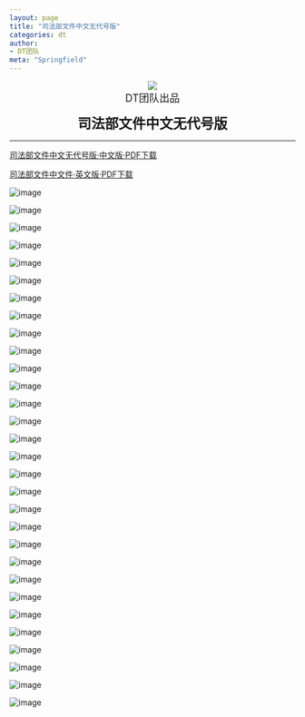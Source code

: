 ```yaml
---
layout: page
title: "司法部文件中文无代号版"
categories: dt
author:
- DT团队
meta: "Springfield"
---
```


<center>
    <img src="../../../../image/dt/logo.png"/>
</center>

<center>
    <font size=4>
        DT团队出品
    </font>
</center>
    
**<center><font size=5>司法部文件中文无代号版</font></center>**

<hr>

[司法部文件中文无代号版·中文版·PDF下载](../../../../download/lum_information_Aug_2020_zh_cn.pdf)

[司法部文件中文件·英文版·PDF下载](../../../../download/lum_information_Aug_2020.pdf)

![image](../../../../image/dt/dai_hao_tu_pu.jpg)

![image](../../../../image/dt/lum_information_Aug_2020_1.jpg)

![image](../../../../image/dt/lum_information_Aug_2020_2.jpg)

![image](../../../../image/dt/lum_information_Aug_2020_3.jpg)

![image](../../../../image/dt/lum_information_Aug_2020_4.jpg)

![image](../../../../image/dt/lum_information_Aug_2020_5.jpg)

![image](../../../../image/dt/lum_information_Aug_2020_6.jpg)

![image](../../../../image/dt/lum_information_Aug_2020_7.jpg)

![image](../../../../image/dt/lum_information_Aug_2020_8.jpg)

![image](../../../../image/dt/lum_information_Aug_2020_9.jpg)

![image](../../../../image/dt/lum_information_Aug_2020_10.jpg)

![image](../../../../image/dt/lum_information_Aug_2020_11.jpg)

![image](../../../../image/dt/lum_information_Aug_2020_12.jpg)

![image](../../../../image/dt/lum_information_Aug_2020_13.jpg)

![image](../../../../image/dt/lum_information_Aug_2020_14.jpg)

![image](../../../../image/dt/lum_information_Aug_2020_15.jpg)

![image](../../../../image/dt/lum_information_Aug_2020_16.jpg)

![image](../../../../image/dt/lum_information_Aug_2020_17.jpg)

![image](../../../../image/dt/lum_information_Aug_2020_18.jpg)

![image](../../../../image/dt/lum_information_Aug_2020_19.jpg)

![image](../../../../image/dt/lum_information_Aug_2020_20.jpg)

![image](../../../../image/dt/lum_information_Aug_2020_21.jpg)

![image](../../../../image/dt/lum_information_Aug_2020_22.jpg)

![image](../../../../image/dt/lum_information_Aug_2020_23.jpg)

![image](../../../../image/dt/lum_information_Aug_2020_24.jpg)

![image](../../../../image/dt/lum_information_Aug_2020_25.jpg)

![image](../../../../image/dt/lum_information_Aug_2020_26.jpg)

![image](../../../../image/dt/lum_information_Aug_2020_27.jpg)

![image](../../../../image/dt/lum_information_Aug_2020_28.jpg)

![image](../../../../image/dt/lum_information_Aug_2020_29.jpg)
